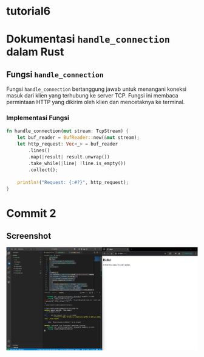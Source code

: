 # tutorial6



# Dokumentasi `handle_connection` dalam Rust

## Fungsi `handle_connection`

Fungsi `handle_connection` bertanggung jawab untuk menangani koneksi masuk dari klien yang terhubung ke server TCP. Fungsi ini membaca permintaan HTTP yang dikirim oleh klien dan mencetaknya ke terminal.

### Implementasi Fungsi

```rust
fn handle_connection(mut stream: TcpStream) {
    let buf_reader = BufReader::new(&mut stream);
    let http_request: Vec<_> = buf_reader
        .lines()
        .map(|result| result.unwrap())
        .take_while(|line| !line.is_empty())
        .collect();
    
    println!("Request: {:#?}", http_request);
}
```


# Commit 2
## Screenshot

![commit2](images/commit2.png)
